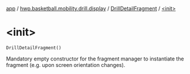 [app](../../index.md) / [hwp.basketball.mobility.drill.display](../index.md) / [DrillDetailFragment](index.md) / [&lt;init&gt;](.)

# &lt;init&gt;

`DrillDetailFragment()`

Mandatory empty constructor for the fragment manager to instantiate the
fragment (e.g. upon screen orientation changes).

